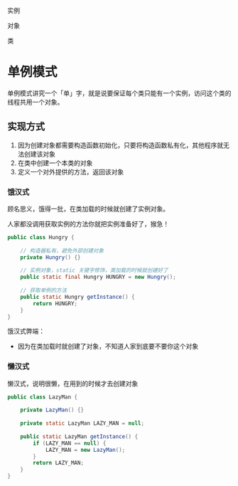 实例

对象

类

# 单例模式

单例模式讲究一个「单」字，就是说要保证每个类只能有一个实例，访问这个类的线程共用一个对象。

## 实现方式

1. 因为创建对象都需要构造函数初始化，只要将构造函数私有化，其他程序就无法创建该对象
2. 在类中创建一个本类的对象
3. 定义一个对外提供的方法，返回该对象

### 饿汉式

顾名思义，饿得一批，在类加载的时候就创建了实例对象。

人家都没调用获取实例的方法你就把实例准备好了，猴急！

```java
public class Hungry {
    
	// 构造器私有，避免外部创建对象
    private Hungry() {}
    
    // 实例对象，static 关键字修饰，类加载的时候就创建好了
    public static final Hungry HUNGRY = new Hungry();
    
    // 获取单例的方法
    public static Hungry getInstance() {
        return HUNGRY;
    }
}
```

饿汉式弊端：

- 因为在类加载时就创建了对象，不知道人家到底要不要你这个对象

### 懒汉式

懒汉式，说明很懒，在用到的时候才去创建对象

```java
public class LazyMan {
    
    private LazyMan() {}
    
    private static LazyMan LAZY_MAN = null;
    
    public static LazyMan getInstance() {
        if (LAZY_MAN == null) {
            LAZY_MAN = new LazyMan();
        }
        return LAZY_MAN;
    }
}
```
